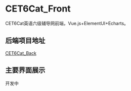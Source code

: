 # CET6Cat_Front
CET6Cat英语六级辅导网前端，Vue.js+ElementUI+Echarts。
## 后端项目地址
[CET6Cat_Back](https://github.com/LauZyHou/CET6Cat_Back)
## 主要界面展示
开发中
